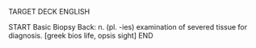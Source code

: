 TARGET DECK
ENGLISH

START
Basic
Biopsy
Back: n. (pl. -ies) examination of severed tissue for diagnosis. [greek bios life, opsis sight]
END
